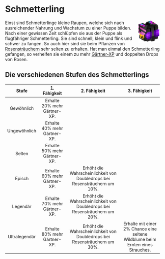 # Schmetterling

<img align="right" width="70" eight="75" src="../../../assets/image/pets/Schmetterling.png">

Einst sind Schmetterlinge kleine Raupen, welche sich nach ausreichender Nahrung und Wachstum zu einer Puppe bilden. Nach einer gewissen Zeit schlüpfen sie aus der Puppe als flugfähriger Schmetterling. Sie sind schnell, klein und flink und schwer zu fangen. So auch hier sind sie beim Pflanzen von [Rosensträuchern](../../pflanzen/rosen.md) sehr selten zu erhalten. Hat man einmal den Schmetterling gefangen, so verhelfen sie einem zu mehr [Gärtner-XP](../../pages/skills/gärtner.md) und doppelten Drops von Rosen.

## Die verschiedenen Stufen des Schmetterlings

| Stufe | 1. Fähigkeit | 2. Fähigkeit | 3. Fähigkeit |
|:-:|:-:|:-:|:-:|
| Gewöhnlich | Erhalte 20% mehr Gärtner-XP. |
| Ungewöhnlich | Erhalte 40% mehr Gärtner-XP. |
| Selten | Erhalte 50% mehr Gärtner-XP. |
| Episch | Erhalte 60% mehr Gärtner-XP. | Erhöht die Wahrscheinlichkeit von Doubledrops bei Rosensträuchern um 10%.|
| Legendär | Erhalte 70% mehr Gärtner-XP. | Erhöht die Wahrscheinlichkeit von Doubledrops bei Rosensträuchern um 20%. |
| Ultralegendär | Erhalte 80% mehr Gärtner-XP. | Erhöht die Wahrscheinlichkeit von Doubledrops bei Rosensträuchern um 30%. | Erhalte mit einer 2% Chance eine seltene Wildblume beim Ernten eines Strauches. |
